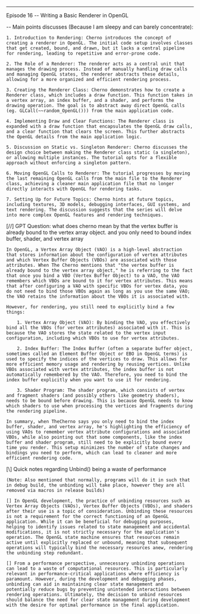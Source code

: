 -------------------------------------------------------------------------------------

Episode 16 -- Writing a Basic Renderer in OpenGL

-- Main points discusses (Because I am sleepy and can barely concentrate):

    1. Introduction to Rendering: Cherno introduces the concept of creating a renderer in OpenGL. The initial code setup involves classes that get created, bound, and drawn, but it lacks a central pipeline for rendering, leading to repetitive and error-prone code.

    2. The Role of a Renderer: The renderer acts as a central unit that manages the drawing process. Instead of manually handling draw calls and managing OpenGL states, the renderer abstracts these details, allowing for a more organized and efficient rendering process.

    3. Creating the Renderer Class: Cherno demonstrates how to create a Renderer class, which includes a draw function. This function takes in a vertex array, an index buffer, and a shader, and performs the drawing operation. The goal is to abstract away direct OpenGL calls (eg. GLCall(~~random_OpenGL())) from the main application code.

    4. Implementing Draw and Clear Functions: The Renderer class is expanded with a draw function that encapsulates the OpenGL draw calls, and a clear function that clears the screen. This further abstracts the OpenGL details from the main application logic.

    5. Discussion on Static vs. Singleton Renderer: Cherno discusses the design choice between making the Renderer class static (a singleton), or allowing multiple instances. The tutorial opts for a flexible approach without enforcing a singleton pattern.

    6. Moving OpenGL Calls to Renderer: The tutorial progresses by moving the last remaining OpenGL calls from the main file to the Renderer class, achieving a cleaner main application file that no longer directly interacts with OpenGL for rendering tasks.

    7. Setting Up for Future Topics: Cherno hints at future topics, including textures, 3D models, debugging interfaces, GUI systems, and text rendering. The discussion suggests that the series will delve into more complex OpenGL features and rendering techniques.


[//] GPT Question: what does cherno mean by that the vertex buffer is already bound to the vertex array object. and you only need to bound index buffer, shader, and vertex array

    In OpenGL, a Vertex Array Object (VAO) is a high-level abstraction that stores information about the configuration of vertex attributes and which Vertex Buffer Objects (VBOs) are associated with those attributes. When The Cherno mentions that "the vertex buffer is already bound to the vertex array object," he is referring to the fact that once you bind a VBO (Vertex Buffer Object) to a VAO, the VAO remembers which VBOs are bound to it for vertex attributes. This means that after configuring a VAO with specific VBOs for vertex data, you do not need to bind those VBOs again as long as you use the same VAO; the VAO retains the information about the VBOs it is associated with.

    However, for rendering, you still need to explicitly bind a few things:

        1. Vertex Array Object (VAO): By binding the VAO, you effectively bind all the VBOs (for vertex attributes) associated with it. This is because the VAO stores the state related to the vertex input configuration, including which VBOs to use for vertex attributes.

        2. Index Buffer: The Index Buffer (often a separate buffer object, sometimes called an Element Buffer Object or EBO in OpenGL terms) is used to specify the indices of the vertices to draw. This allows for more efficient memory usage and rendering by reusing vertices. Unlike VBOs associated with vertex attributes, the index buffer is not automatically remembered by the VAO. Therefore, you need to bind the index buffer explicitly when you want to use it for rendering.

        3. Shader Program: The shader program, which consists of vertex and fragment shaders (and possibly others like geometry shaders), needs to be bound before drawing. This is because OpenGL needs to know which shaders to use when processing the vertices and fragments during the rendering pipeline.

    In summary, when TheCherno says you only need to bind the index buffer, shader, and vertex array, he's highlighting the efficiency of using VAOs to remember vertex attribute configurations and associated VBOs, while also pointing out that some components, like the index buffer and shader program, still need to be explicitly bound every time you render. This setup minimizes the number of state changes and bindings you need to perform, which can lead to cleaner and more efficient rendering code.


[\\] Quick notes regarding Unbind() being a waste of performance

    (Note: Also mentioned that normally, programs will do it in such that in debug build, the unbinding will take place, however they are all removed via macros in release builds)

    [] In OpenGL development, the practice of unbinding resources such as Vertex Array Objects (VAOs), Vertex Buffer Objects (VBOs), and shaders after their use is a topic of consideration. Unbinding these resources is not a requirement for the correct functioning of an OpenGL application. While it can be beneficial for debugging purposes, helping to identify issues related to state management and accidental modifications, it is not strictly necessary for the application's operation. The OpenGL state machine ensures that resources remain active until explicitly replaced or unbound, meaning that subsequent operations will typically bind the necessary resources anew, rendering the unbinding step redundant.

    [] From a performance perspective, unnecessary unbinding operations can lead to a waste of computational resources. This is particularly relevant in performance-critical applications where efficiency is paramount. However, during the development and debugging phases, unbinding can aid in maintaining clear state management and potentially reduce bugs by preventing unintended interactions between rendering operations. Ultimately, the decision to unbind resources should balance the need for clear state management during development with the desire for optimal performance in the final application.








